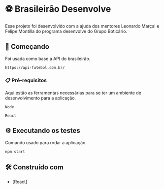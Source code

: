 <h1> ⚽ Brasileirão Desenvolve </h1>

Esse projeto foi desenvolvido com a ajuda dos mentores Leonardo Marçal e Felipe Montilla do programa desenvolve do Grupo Boticário.

## 🚀 Começando

Foi usada como base a API do brasileirão.

```
https://api-futebol.com.br/
```

### 📋 Pré-requisitos

Aqui estão as ferramentas necessárias para se ter um ambiente de desenvolvimento para a aplicação.

```
Node
```

```
React
```

## ⚙️ Executando os testes

Comando usado para rodar a aplicação.

```
npm start
```

## 🛠️ Construído com

- [React]

